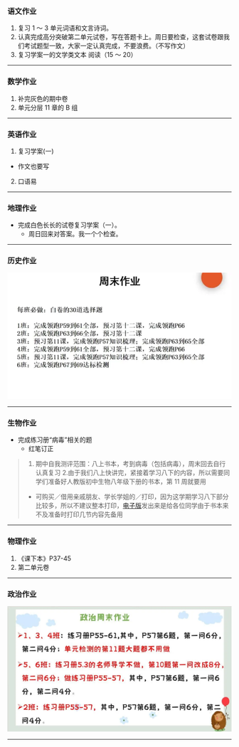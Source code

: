 ### 语文作业

1. 复习 1 ～ 3 单元词语和文言诗词。
2. 认真完成高分突破第二单元试卷，写在答题卡上。周日要检查，这套试卷跟我们考试题型一致，大家一定认真完成，不要浪费。（不写作文）
3. 复习学案一的文学类文本 阅读（15 ～ 20）

---

### 数学作业

1. 补完灰色的期中卷
2. 单元分层 11 章的 B 组

---

### 英语作业

1. 复习学案(一)

- 作文也要写

2. 口语易

---

### 地理作业

- 完成白色长长的试卷复习学案（一）。
  - 周日回来对答案。我一个个检查。

---

### 历史作业

![hw](./_images/8h.webp)

---

### 生物作业

- 完成练习册“病毒”相关的题
  - 红笔订正

> 1. 期中自我测评范围：八上书本，考到病毒（包括病毒），周末回去自行认真复习 2.由于我们八上快讲完，紧接着学习八下的内容，所以需要同学们准备好人教版初中生物八年级下册的书本，第 11 周就要用
>
> - 可购买／借用亲戚朋友、学长学姐的／打印，因为这学期学习八下部分比较多，所以不建议整本打印，[电子版](https://github.moeyy.xyz/https://github.com/CMSZ002/hw/releases/download/Week-8/1.pdf)发出来是给各位同学由于书本来不及准备时打印几节内容先备用

---

### 物理作业

1. 《课下本》P37-45
2. 第二单元卷

---

### 政治作业

![hw](./_images/8p.webp)

---

